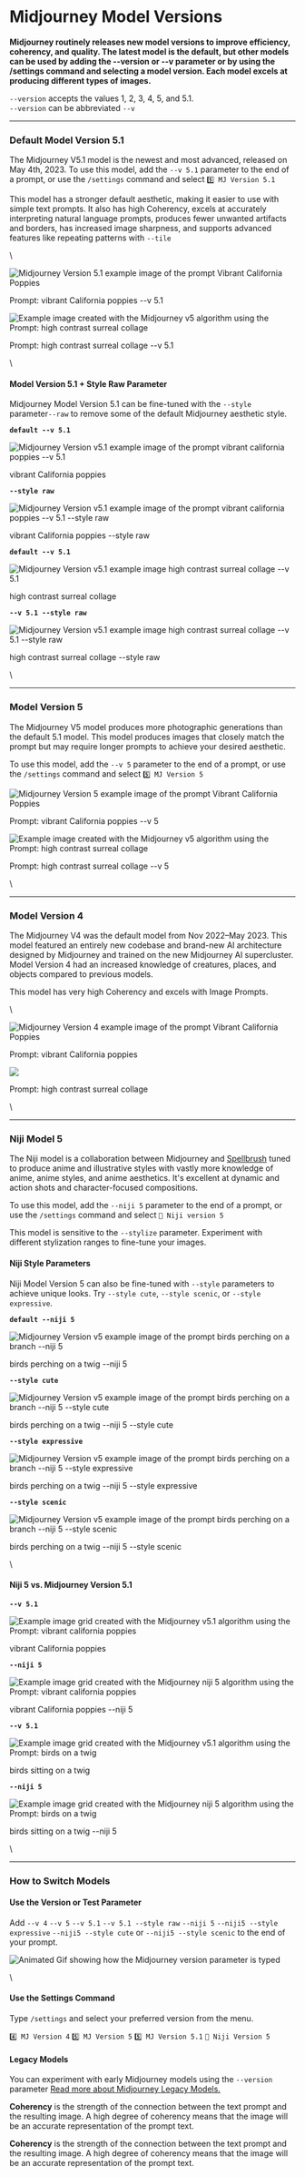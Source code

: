 # Midjourney Model Versions

**Midjourney routinely releases new model versions to improve efficiency, coherency, and quality. The latest model is the default, but other models can be used by adding the --version or --v parameter or by using the /settings command and selecting a model version. Each model excels at producing different types of images.**

`--version` accepts the values 1, 2, 3, 4, 5, and 5.1.\
`--version` can be abbreviated `--v`

***

### Default Model Version 5.1

The Midjourney V5.1 model is the newest and most advanced, released on May 4th, 2023. To use this model, add the `--v 5.1` parameter to the end of a prompt, or use the `/settings` command and select `5️⃣ MJ Version 5.1`

This model has a stronger default aesthetic, making it easier to use with simple text prompts. It also has high Coherency, excels at accurately interpreting natural language prompts, produces fewer unwanted artifacts and borders, has increased image sharpness, and supports advanced features like repeating patterns with `--tile`

\


![Midjourney Version 5.1 example image of the prompt Vibrant California Poppies](https://cdn.document360.io/3040c2b6-fead-4744-a3a9-d56d621c6c7e/Images/Documentation/MJ\_V51\_VibrantPoppies.jpg)

Prompt: vibrant California poppies --v 5.1

![Example image created with the Midjourney v5 algorithm using the Prompt: high contrast surreal collage](https://cdn.document360.io/3040c2b6-fead-4744-a3a9-d56d621c6c7e/Images/Documentation/MJ\_V51\_HighContrastCollage.jpg)

Prompt: high contrast surreal collage --v 5.1

\


#### Model Version 5.1 + Style Raw Parameter

Midjourney Model Version 5.1 can be fine-tuned with the `--style` parameter`--raw` to remove some of the default Midjourney aesthetic style.

**`default --v 5.1`**

![Midjourney Version v5.1 example image of the prompt vibrant california poppies --v 5.1](https://cdn.document360.io/3040c2b6-fead-4744-a3a9-d56d621c6c7e/Images/Documentation/MJ\_V51\_PoppyGrid.jpg)

vibrant California poppies

**`--style raw`**

![Midjourney Version v5.1 example image of the prompt vibrant california poppies --v 5.1 --style raw](https://cdn.document360.io/3040c2b6-fead-4744-a3a9-d56d621c6c7e/Images/Documentation/MJ\_V51\_PoppyGrid\_Raw.jpg)

vibrant California poppies --style raw

**`default --v 5.1`**

![Midjourney Version v5.1 example image high contrast surreal collage --v 5.1](https://cdn.document360.io/3040c2b6-fead-4744-a3a9-d56d621c6c7e/Images/Documentation/MJ\_V51\_surrealCollage.jpg)

high contrast surreal collage

**`--v 5.1 --style raw`**

![Midjourney Version v5.1 example image high contrast surreal collage --v 5.1 --style raw](https://cdn.document360.io/3040c2b6-fead-4744-a3a9-d56d621c6c7e/Images/Documentation/MJ\_V51\_surrealCollage\_Raw.jpg)

high contrast surreal collage --style raw

\


***

### Model Version 5

The Midjourney V5 model produces more photographic generations than the default 5.1 model. This model produces images that closely match the prompt but may require longer prompts to achieve your desired aesthetic.

To use this model, add the `--v 5` parameter to the end of a prompt, or use the `/settings` command and select `5️⃣ MJ Version 5`

![Midjourney Version 5 example image of the prompt Vibrant California Poppies](https://cdn.document360.io/3040c2b6-fead-4744-a3a9-d56d621c6c7e/Images/Documentation/MJ\_V5\_VibrantCaliforniaPoppies.png)

Prompt: vibrant California poppies --v 5

![Example image created with the Midjourney v5 algorithm using the Prompt: high contrast surreal collage](https://cdn.document360.io/3040c2b6-fead-4744-a3a9-d56d621c6c7e/Images/Documentation/MJ\_V5\_HighContrastCollage.jpg)

Prompt: high contrast surreal collage --v 5

\


***

### Model Version 4

The Midjourney V4 was the default model from Nov 2022–May 2023. This model featured an entirely new codebase and brand-new AI architecture designed by Midjourney and trained on the new Midjourney AI supercluster. Model Version 4 had an increased knowledge of creatures, places, and objects compared to previous models.

This model has very high Coherency and excels with Image Prompts.

\


![Midjourney Version 4 example image of the prompt Vibrant California Poppies](https://cdn.document360.io/3040c2b6-fead-4744-a3a9-d56d621c6c7e/Images/Documentation/MJ\_V4\_Poppies.png)

Prompt: vibrant California poppies

![](https://cdn.document360.io/3040c2b6-fead-4744-a3a9-d56d621c6c7e/Images/Documentation/high\_contrast.png)

Prompt: high contrast surreal collage

\


***

### Niji Model 5

The Niji model is a collaboration between Midjourney and [Spellbrush](https://spellbrush.com/) tuned to produce anime and illustrative styles with vastly more knowledge of anime, anime styles, and anime aesthetics. It's excellent at dynamic and action shots and character-focused compositions.

To use this model, add the `--niji 5` parameter to the end of a prompt, or use the `/settings` command and select `🍏 Niji version 5`

This model is sensitive to the `--stylize` parameter. Experiment with different stylization ranges to fine-tune your images.

#### Niji Style Parameters

Niji Model Version 5 can also be fine-tuned with `--style` parameters to achieve unique looks. Try `--style cute`, `--style scenic`, or `--style expressive`.

**`default --niji 5`**

![Midjourney Version v5 example image of the prompt birds perching on a branch --niji 5](https://cdn.document360.io/3040c2b6-fead-4744-a3a9-d56d621c6c7e/Images/Documentation/MJ\_Niji5.jpg)

birds perching on a twig --niji 5

**`--style cute`**

![Midjourney Version v5 example image of the prompt birds perching on a branch --niji 5 --style cute](https://cdn.document360.io/3040c2b6-fead-4744-a3a9-d56d621c6c7e/Images/Documentation/MJ\_Niji5\_cute.jpg)

birds perching on a twig --niji 5 --style cute

**`--style expressive`**

![Midjourney Version v5 example image of the prompt birds perching on a branch --niji 5 --style expressive](https://cdn.document360.io/3040c2b6-fead-4744-a3a9-d56d621c6c7e/Images/Documentation/MJ\_Niji5\_expressive.jpg)

birds perching on a twig --niji 5 --style expressive

**`--style scenic`**

![Midjourney Version v5 example image of the prompt birds perching on a branch --niji 5 --style scenic](https://cdn.document360.io/3040c2b6-fead-4744-a3a9-d56d621c6c7e/Images/Documentation/MJ\_Niji5\_scenic.jpg)

birds perching on a twig --niji 5 --style scenic

\


#### Niji 5 vs. Midjourney Version 5.1

**`--v 5.1`**

![Example image grid created with the Midjourney v5.1 algorithm  using the Prompt: vibrant california poppies](https://cdn.document360.io/3040c2b6-fead-4744-a3a9-d56d621c6c7e/Images/Documentation/MJ\_V51\_PoppyGrid.jpg)

vibrant California poppies

**`--niji 5`**

![Example image grid created with the Midjourney niji 5 algorithm  using the Prompt: vibrant california poppies](https://cdn.document360.io/3040c2b6-fead-4744-a3a9-d56d621c6c7e/Images/Documentation/MJ\_niji5\_PoppyGrid.jpg)

vibrant California poppies --niji 5

**`--v 5.1`**

![Example image grid created with the Midjourney v5.1 algorithm  using the Prompt: birds on a twig](https://cdn.document360.io/3040c2b6-fead-4744-a3a9-d56d621c6c7e/Images/Documentation/MJ\_V51\_birdyGrid.jpg)

birds sitting on a twig

**`--niji 5`**

![Example image grid created with the Midjourney niji 5 algorithm  using the Prompt: birds on a twig](https://cdn.document360.io/3040c2b6-fead-4744-a3a9-d56d621c6c7e/Images/Documentation/MJ\_niji5\_birdyGrid.jpg)

birds sitting on a twig --niji 5

\


***

### How to Switch Models

#### Use the Version or Test Parameter

Add `--v 4` `--v 5` `--v 5.1` `--v 5.1 --style raw` `--niji 5` `--niji5 --style expressive` `--niji5 --style cute` or `--niji5 --style scenic` to the end of your prompt.

![Animated Gif showing how the Midjourney version parameter is typed](https://cdn.document360.io/3040c2b6-fead-4744-a3a9-d56d621c6c7e/Images/Documentation/MJ\_Version.gif)

\


#### Use the Settings Command

Type `/settings` and select your preferred version from the menu.

`4️⃣ MJ Version 4` `5️⃣ MJ Version 5` `5️⃣ MJ Version 5.1` `🍎 Niji Version 5`

#### Legacy Models

You can experiment with early Midjourney models using the `--version` parameter [Read more about Midjourney Legacy Models.](https://docs.midjourney.com/legacy/docs/models)

**Coherency** is the strength of the connection between the text prompt and the resulting image. A high degree of coherency means that the image will be an accurate representation of the prompt text.

**Coherency** is the strength of the connection between the text prompt and the resulting image. A high degree of coherency means that the image will be an accurate representation of the prompt text.
